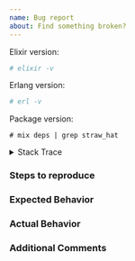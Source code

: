```yaml
---
name: Bug report
about: Find something broken?
---
```


<!--
Before submitting an issue:

Search the repo and ensure your issue doesn't already exist. If so, it may:

- Have already been fixed in an unreleased version.
- Have been closed without a solution. Please create a new issue instead of
commenting on the old one.

You may remove sections if they aren't relevant, but please supply as much
information as possible. Incomplete issues will be closed.
-->

Elixir version:

```bash
# elixir -v

```

Erlang version:

```bash
# erl -v

```

Package version:

```text
# mix deps | grep straw_hat

```

<details>

<summary>Stack Trace</summary>

<!--- Paste the stack trace --->

```bash

```

</details>

### Steps to reproduce

<!-- What should we do to your link to make the bug happen? -->

### Expected Behavior

<!-- What did you expect to happen? -->

### Actual Behavior

<!-- What actually happened? -->

### Additional Comments

<!-- Additional comments -->
